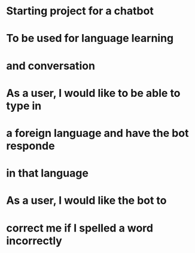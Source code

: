 # Starting project for a chatbot
# To be used for language learning 
# and conversation
# 
# As a user, I would like to be able to type in
# a foreign language and have the bot responde
# in that language
#
# As a user, I would like the bot to 
# correct me if I spelled a word incorrectly
# 
#
